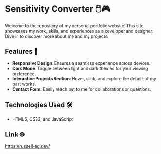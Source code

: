 # Sensitivity Converter 🖱️🎮

Welcome to the repository of my personal portfolio website! This site showcases my work, skills, and experiences as a developer and designer. Dive in to discover more about me and my projects.

## Features 🌟

- **Responsive Design**: Ensures a seamless experience across devices.
- **Dark Mode**: Toggle between light and dark themes for your viewing preference.
- **Interactive Projects Section**: Hover, click, and explore the details of my past works.
- **Contact Form**: Easily reach out to me for collaborations or questions.

## Technologies Used 🛠️

- HTML5, CSS3, and JavaScript

## Link 🌐
https://russell-ng.dev/
